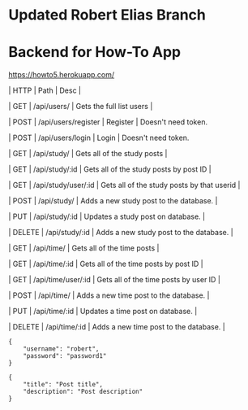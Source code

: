 # Updated Robert Elias Branch
# Backend for How-To App


https://howto5.herokuapp.com/

| HTTP | Path                 |  Desc                                       |

| GET  | /api/users/          |  Gets the full list users                   |

| POST | /api/users/register  |  Register                                   | Doesn't need token.

| POST | /api/users/login     |  Login                                      | Doesn't need token.



| GET  | /api/study/          |  Gets all of the study posts                |

| GET  | /api/study/:id       |  Gets all of the study posts by post ID     |

| GET  | /api/study/user/:id  |  Gets all of the study posts by that userid |

| POST | /api/study/          |  Adds a new study post to the database.     |

| PUT  | /api/study/:id       |  Updates a study post on database.          |

| DELETE | /api/study/:id     |  Adds a new study post to the database.     |



| GET  | /api/time/           |  Gets all of the time posts                 |

| GET  | /api/time/:id        |  Gets all of the time posts by post ID      |

| GET  | /api/time/user/:id   |  Gets all of the time posts by user ID      |

| POST | /api/time/           |  Adds a new time post to the database.      |

| PUT  | /api/time/:id        |  Updates a time post on database.           |

| DELETE | /api/time/:id      |  Adds a new time post to the database.      |

    
    
    
    
    {
        "username": "robert",
        "password": "password1"
    }

    {
        "title": "Post title",
        "description": "Post description"
    }
